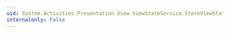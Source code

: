 ```yaml
---
uid: System.Activities.Presentation.View.ViewStateService.StoreViewState(System.Activities.Presentation.Model.ModelItem,System.String,System.Object)
internalonly: False
---
```

